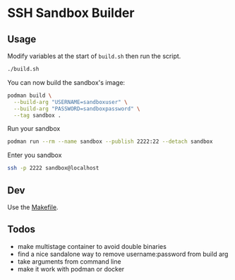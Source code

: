# SSH Sandbox Builder

## Usage

Modify variables at the start of `build.sh` then run the script.

```bash
./build.sh
```

You can now build the sandbox's image:

```bash
podman build \
  --build-arg "USERNAME=sandboxuser" \
  --build-arg "PASSWORD=sandboxpassword" \
  --tag sandbox .
```

Run your sandbox

```bash
podman run --rm --name sandbox --publish 2222:22 --detach sandbox
```

Enter you sandbox

```bash
ssh -p 2222 sandbox@localhost
```

## Dev

Use the [Makefile](./Makefile).

## Todos

* make multistage container to avoid double binaries
* find a nice sandalone way to remove username:password from build arg
* take arguments from command line
* make it work with podman or docker
